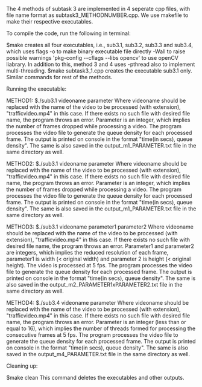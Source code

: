 The 4 methods of subtask 3 are implemented in 4 seperate cpp files, with file name format as subtask3_METHODNUMBER.cpp. We use makefile to make their respective executables.

To compile the code, run the following in terminal:

$make creates all four executables, i.e., sub3.1, sub3.2, sub3.3 and sub3.4, which uses flags -o to make binary executable file directly -Wall to raise possible warnings 'pkg-config --cflags --libs opencv' to use openCV liabrary. In addition to this, method 3 and 4 uses -pthread also to implement multi-threading.
$make subtask3_1.cpp creates the executable sub3.1 only. Similar commands for rest of the methods.

Running the executable:

METHOD1:
$./sub3.1 videoname parameter
Where videoname should be replaced with the name of the video to be processed (with extension), "trafficvideo.mp4" in this case. If there exists no such file with desired file name, the program throws an error. 
Parameter is an integer, which implies the number of frames dropped while processing a video.
The program processes the video file to generate the queue density for each processed frame. The output is printed on console in the format "time(in secs), queue density". The same is also saved in the output_m1_PARAMETER.txt file in the same directory as well.

METHOD2:
$./sub3.1 videoname parameter
Where videoname should be replaced with the name of the video to be processed (with extension), "trafficvideo.mp4" in this case. If there exists no such file with desired file name, the program throws an error. 
Parameter is an integer, which implies the number of frames dropped while processing a video.
The program processes the video file to generate the queue density for each processed frame. The output is printed on console in the format "time(in secs), queue density". The same is also saved in the output_m1_PARAMETER.txt file in the same directory as well.

METHOD3:
$./sub3.1 videoname parameter1 parameter2
Where videoname should be replaced with the name of the video to be processed (with extension), "trafficvideo.mp4" in this case. If there exists no such file with desired file name, the program throws an error. 
Parameter1 and parameter2 are integers, which implies the reduced resolution of each frame, parameter1 is width (< original width) and parameter 2 is height (< original height). The video is processed at 5 fps.
The program processes the video file to generate the queue density for each processed frame. The output is printed on console in the format "time(in secs), queue density". The same is also saved in the output_m2_PARAMETER1xPARAMETER2.txt file in the same directory as well.

METHOD4:
$./sub3.4 videoname parameter
Where videoname should be replaced with the name of the video to be processed (with extension), "trafficvideo.mp4" in this case. If there exists no such file with desired file name, the program throws an error. 
Parameter is an integer (less than or equal to 16), which implies the number of threads formed for processing the consecutive frames at 5 fps.
The program processes the video file to generate the queue density for each processed frame. The output is printed on console in the format "time(in secs), queue density". The same is also saved in the output_m4_PARAMETER.txt file in the same directory as well.

Cleaning up:

$make clean 
This command deletes the executables and other outputs.